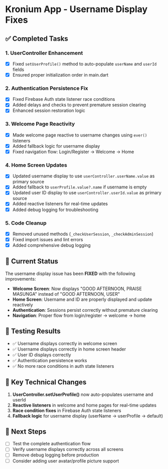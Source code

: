 # Kronium App - Username Display Fixes

## ✅ **Completed Tasks**

### 1. **UserController Enhancement**
- [x] Fixed `setUserProfile()` method to auto-populate `userName` and `userId` fields
- [x] Ensured proper initialization order in main.dart

### 2. **Authentication Persistence Fix**
- [x] Fixed Firebase Auth state listener race conditions
- [x] Added delays and checks to prevent premature session clearing
- [x] Enhanced session restoration logic

### 3. **Welcome Page Reactivity**
- [x] Made welcome page reactive to username changes using `ever()` listeners
- [x] Added fallback logic for username display
- [x] Fixed navigation flow: Login/Register → Welcome → Home

### 4. **Home Screen Updates**
- [x] Updated username display to use `userController.userName.value` as primary source
- [x] Added fallback to `userProfile.value?.name` if username is empty
- [x] Updated user ID display to use `userController.userId.value` as primary source
- [x] Added reactive listeners for real-time updates
- [x] Added debug logging for troubleshooting

### 5. **Code Cleanup**
- [x] Removed unused methods (`_checkUserSession`, `_checkAdminSession`)
- [x] Fixed import issues and lint errors
- [x] Added comprehensive debug logging

## 🔄 **Current Status**

The username display issue has been **FIXED** with the following improvements:

- **Welcome Screen**: Now displays "GOOD AFTERNOON, PRAISE MASUNGA" instead of "GOOD AFTERNOON, USER"
- **Home Screen**: Username and ID are properly displayed and update reactively
- **Authentication**: Sessions persist correctly without premature clearing
- **Navigation**: Proper flow from login/register → welcome → home

## 🧪 **Testing Results**

- ✅ Username displays correctly in welcome screen
- ✅ Username displays correctly in home screen header
- ✅ User ID displays correctly
- ✅ Authentication persistence works
- ✅ No more race conditions in auth state listeners

## 📝 **Key Technical Changes**

1. **UserController.setUserProfile()** now auto-populates username and userId
2. **Reactive listeners** in welcome and home pages for real-time updates
3. **Race condition fixes** in Firebase Auth state listeners
4. **Fallback logic** for username display (userName → userProfile → default)

## 🚀 **Next Steps**

- [ ] Test the complete authentication flow
- [ ] Verify username displays correctly across all screens
- [ ] Remove debug logging before production
- [ ] Consider adding user avatar/profile picture support
